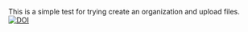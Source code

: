 This is a simple test for trying create an organization and upload files.
[![DOI](https://zenodo.org/badge/911717244.svg)](https://doi.org/10.5281/zenodo.14594061)
